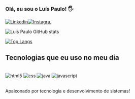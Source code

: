 ### Olá, eu sou o Luís Paulo! 🖐️

[![Linkedin](https://img.shields.io/badge/LinkedIn-0077B5?style=for-the-badge&logo=linkedin&logoColor=white)](https://www.linkedin.com/in/luis-paulo-brito-324351111/)[![Instagra,](https://img.shields.io/badge/Instagram-E4405F?style=for-the-badge&logo=instagram&logoColor=white)](https://www.instagram.com/lp.brito/)

![Luis Paulo GitHub stats](https://github-readme-stats.vercel.app/api?username=luispaulobrito&show_icons=true&theme=dark) 

[![Top Langs](https://github-readme-stats.vercel.app/api/top-langs/?username=luispaulobrito)](https://github.com/luispaulobrito/github-readme-stats)

## Tecnologias que eu uso no meu dia
<div style="display: inline_block"><br/>
    <img align="center" alt="html5" src="https://img.shields.io/badge/HTML5-E34F26?style=for-the-badge&logo=html5&logoColor=white"/>
    <img align="center" alt="css" src="https://img.shields.io/badge/CSS-239120?&style=for-the-badge&logo=css3&logoColor=white"/>
    <img align="center" alt="java" src="https://img.shields.io/badge/Java-ED8B00?style=for-the-badge&logo=java&logoColor=white"/>
    <img align="center" alt="javascript" src="https://img.shields.io/badge/JavaScript-323330?style=for-the-badge&logo=javascript&logoColor=F7DF1E"/>

</div></br>

Apaixonado por tecnologia e desenvolvimento de sistemas!
